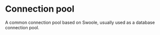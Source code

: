# Connection pool
A common connection pool based on Swoole, usually used as a database connection pool.
